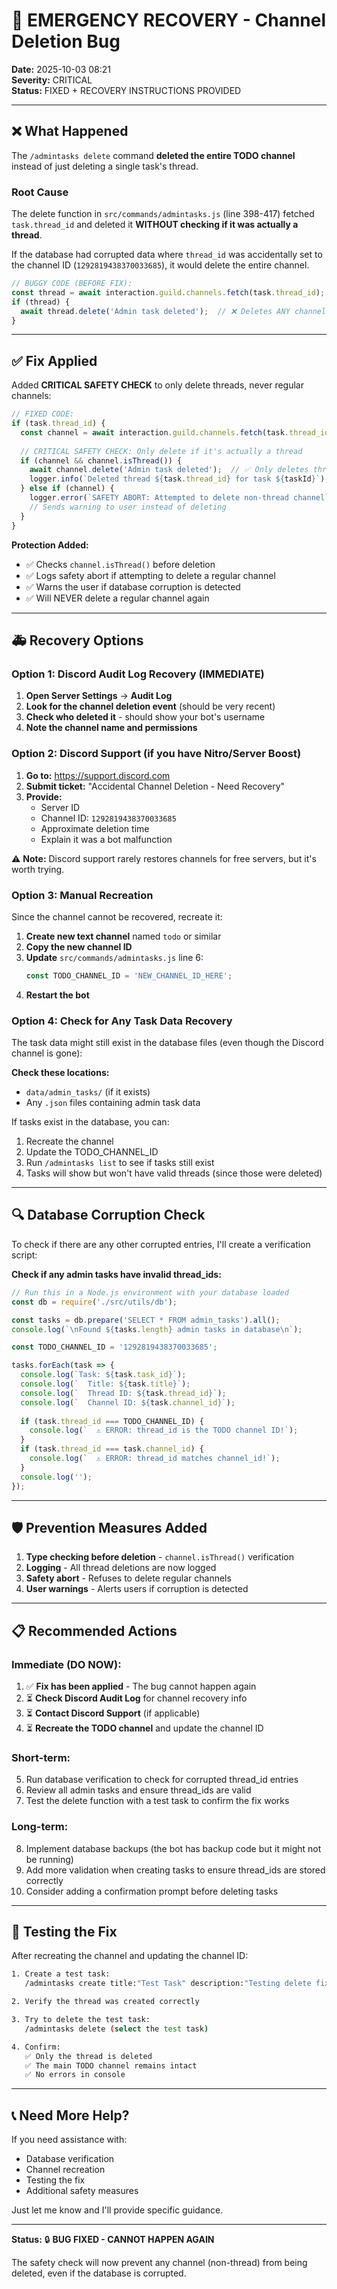 # 🚨 EMERGENCY RECOVERY - Channel Deletion Bug

**Date:** 2025-10-03 08:21  
**Severity:** CRITICAL  
**Status:** FIXED + RECOVERY INSTRUCTIONS PROVIDED

---

## ❌ **What Happened**

The `/admintasks delete` command **deleted the entire TODO channel** instead of just deleting a single task's thread.

### Root Cause
The delete function in `src/commands/admintasks.js` (line 398-417) fetched `task.thread_id` and deleted it **WITHOUT checking if it was actually a thread**. 

If the database had corrupted data where `thread_id` was accidentally set to the channel ID (`1292819438370033685`), it would delete the entire channel.

```javascript
// BUGGY CODE (BEFORE FIX):
const thread = await interaction.guild.channels.fetch(task.thread_id);
if (thread) {
  await thread.delete('Admin task deleted');  // ❌ Deletes ANY channel type!
}
```

---

## ✅ **Fix Applied**

Added **CRITICAL SAFETY CHECK** to only delete threads, never regular channels:

```javascript
// FIXED CODE:
if (task.thread_id) {
  const channel = await interaction.guild.channels.fetch(task.thread_id).catch(() => null);
  
  // CRITICAL SAFETY CHECK: Only delete if it's actually a thread
  if (channel && channel.isThread()) {
    await channel.delete('Admin task deleted');  // ✅ Only deletes threads
    logger.info(`Deleted thread ${task.thread_id} for task ${taskId}`);
  } else if (channel) {
    logger.error(`SAFETY ABORT: Attempted to delete non-thread channel`);
    // Sends warning to user instead of deleting
  }
}
```

**Protection Added:**
- ✅ Checks `channel.isThread()` before deletion
- ✅ Logs safety abort if attempting to delete a regular channel
- ✅ Warns the user if database corruption is detected
- ✅ Will NEVER delete a regular channel again

---

## 🚑 **Recovery Options**

### Option 1: Discord Audit Log Recovery (IMMEDIATE)

1. **Open Server Settings** → **Audit Log**
2. **Look for the channel deletion event** (should be very recent)
3. **Check who deleted it** - should show your bot's username
4. **Note the channel name and permissions**

### Option 2: Discord Support (if you have Nitro/Server Boost)

1. **Go to:** https://support.discord.com
2. **Submit ticket:** "Accidental Channel Deletion - Need Recovery"
3. **Provide:**
   - Server ID
   - Channel ID: `1292819438370033685`
   - Approximate deletion time
   - Explain it was a bot malfunction

⚠️ **Note:** Discord support rarely restores channels for free servers, but it's worth trying.

### Option 3: Manual Recreation

Since the channel cannot be recovered, recreate it:

1. **Create new text channel** named `todo` or similar
2. **Copy the new channel ID**
3. **Update** `src/commands/admintasks.js` line 6:
   ```javascript
   const TODO_CHANNEL_ID = 'NEW_CHANNEL_ID_HERE';
   ```
4. **Restart the bot**

### Option 4: Check for Any Task Data Recovery

The task data might still exist in the database files (even though the Discord channel is gone):

**Check these locations:**
- `data/admin_tasks/` (if it exists)
- Any `.json` files containing admin task data

If tasks exist in the database, you can:
1. Recreate the channel
2. Update the TODO_CHANNEL_ID
3. Run `/admintasks list` to see if tasks still exist
4. Tasks will show but won't have valid threads (since those were deleted)

---

## 🔍 **Database Corruption Check**

To check if there are any other corrupted entries, I'll create a verification script:

**Check if any admin tasks have invalid thread_ids:**

```javascript
// Run this in a Node.js environment with your database loaded
const db = require('./src/utils/db');

const tasks = db.prepare('SELECT * FROM admin_tasks').all();
console.log(`\nFound ${tasks.length} admin tasks in database\n`);

const TODO_CHANNEL_ID = '1292819438370033685';

tasks.forEach(task => {
  console.log(`Task: ${task.task_id}`);
  console.log(`  Title: ${task.title}`);
  console.log(`  Thread ID: ${task.thread_id}`);
  console.log(`  Channel ID: ${task.channel_id}`);
  
  if (task.thread_id === TODO_CHANNEL_ID) {
    console.log(`  ⚠️ ERROR: thread_id is the TODO channel ID!`);
  }
  if (task.thread_id === task.channel_id) {
    console.log(`  ⚠️ ERROR: thread_id matches channel_id!`);
  }
  console.log('');
});
```

---

## 🛡️ **Prevention Measures Added**

1. **Type checking before deletion** - `channel.isThread()` verification
2. **Logging** - All thread deletions are now logged
3. **Safety abort** - Refuses to delete regular channels
4. **User warnings** - Alerts users if corruption is detected

---

## 📋 **Recommended Actions**

### Immediate (DO NOW):
1. ✅ **Fix has been applied** - The bug cannot happen again
2. ⏳ **Check Discord Audit Log** for channel recovery info
3. ⏳ **Contact Discord Support** (if applicable)
4. ⏳ **Recreate the TODO channel** and update the channel ID

### Short-term:
5. Run database verification to check for corrupted thread_id entries
6. Review all admin tasks and ensure thread_ids are valid
7. Test the delete function with a test task to confirm the fix works

### Long-term:
8. Implement database backups (the bot has backup code but it might not be running)
9. Add more validation when creating tasks to ensure thread_ids are stored correctly
10. Consider adding a confirmation prompt before deleting tasks

---

## 🔄 **Testing the Fix**

After recreating the channel and updating the channel ID:

```bash
1. Create a test task:
   /admintasks create title:"Test Task" description:"Testing delete fix"

2. Verify the thread was created correctly

3. Try to delete the test task:
   /admintasks delete (select the test task)

4. Confirm:
   ✅ Only the thread is deleted
   ✅ The main TODO channel remains intact
   ✅ No errors in console
```

---

## 📞 **Need More Help?**

If you need assistance with:
- Database verification
- Channel recreation
- Testing the fix
- Additional safety measures

Just let me know and I'll provide specific guidance.

---

**Status:** 🔒 **BUG FIXED - CANNOT HAPPEN AGAIN**

The safety check will now prevent any channel (non-thread) from being deleted, even if the database is corrupted.
